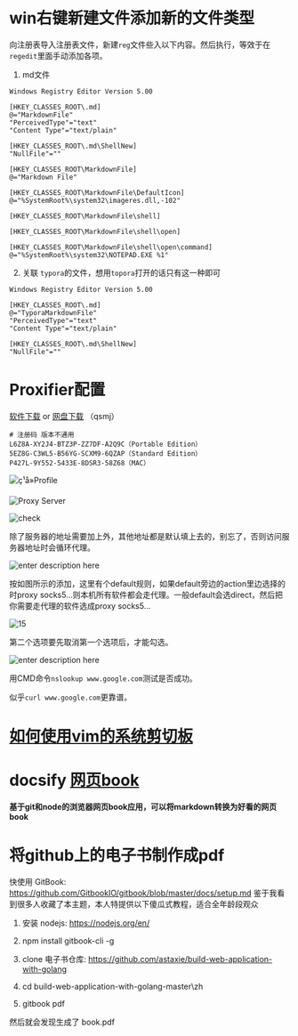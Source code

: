 # win右键新建文件添加新的文件类型

向注册表导入注册表文件，新建`reg`文件些入以下内容。然后执行，等效于在`regedit`里面手动添加各项。

1. md文件

```reg
Windows Registry Editor Version 5.00

[HKEY_CLASSES_ROOT\.md]
@="MarkdownFile"
"PerceivedType"="text"
"Content Type"="text/plain"

[HKEY_CLASSES_ROOT\.md\ShellNew]
"NullFile"=""

[HKEY_CLASSES_ROOT\MarkdownFile]
@="Markdown File"

[HKEY_CLASSES_ROOT\MarkdownFile\DefaultIcon]
@="%SystemRoot%\system32\imageres.dll,-102"

[HKEY_CLASSES_ROOT\MarkdownFile\shell]

[HKEY_CLASSES_ROOT\MarkdownFile\shell\open]

[HKEY_CLASSES_ROOT\MarkdownFile\shell\open\command]
@="%SystemRoot%\system32\NOTEPAD.EXE %1"

```

2. 关联 `typora`的文件，想用`topora`打开的话只有这一种即可

```reg
Windows Registry Editor Version 5.00

[HKEY_CLASSES_ROOT\.md]
@="TyporaMarkdownFile"
"PerceivedType"="text"
"Content Type"="text/plain"

[HKEY_CLASSES_ROOT\.md\ShellNew]
"NullFile"=""
```

# Proxifier配置

[软件下载](<https://www.proxifier.com/>) or [网盘下载](http://pan.baidu.com/s/1jG48scu) （qsmj）

```
# 注册码 版本不通用
L6Z8A-XY2J4-BTZ3P-ZZ7DF-A2Q9C（Portable Edition）
5EZ8G-C3WL5-B56YG-SCXM9-6QZAP（Standard Edition）
P427L-9Y552-5433E-8DSR3-58Z68（MAC）
```



![ç¹å»Profile](assets/proxifier1.png)

![Proxy Server](assets/proxifier2.png)

![check](assets/proxifier3.png)

除了服务器的地址需要加上外，其他地址都是默认填上去的，别忘了，否则访问服务器地址时会循环代理。

![enter description here](assets/Proxifier4.png)

按如图所示的添加，这里有个default规则，如果default旁边的action里边选择的时proxy socks5…则本机所有软件都会走代理。一般default会选direct，然后把你需要走代理的软件选成proxy socks5…

![15](assets/9bf31c7ff062936a96d3c8bd1f8f2ff3.png)

第二个选项要先取消第一个选项后，才能勾选。

![enter description here](assets/proxifier6.png)

用CMD命令`nslookup www.google.com`测试是否成功。

似乎`curl www.google.com`更靠谱。

# [如何使用vim的系统剪切板](https://www.cnblogs.com/qiyuexin/p/7057686.html)

# docsify [网页book](https://docsify.js.org/#/)

**基于git和node的浏览器网页book应用，可以将markdown转换为好看的网页book**

# 将github上的电子书制作成pdf

快使用 GitBook: https://github.com/GitbookIO/gitbook/blob/master/docs/setup.md 
鉴于我看到很多人收藏了本主题，本人特提供以下傻瓜式教程，适合全年龄段观众

1. 安装 nodejs: https://nodejs.org/en/ 
2. npm install gitbook-cli -g

3. clone 电子书仓库: https://github.com/astaxie/build-web-application-with-golang 
4. cd build-web-application-with-golang-master\zh

5. gitbook pdf

然后就会发现生成了 book.pdf

